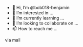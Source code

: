 - 👋 Hi, I’m @bob018-benjamin
- 👀 I’m interested in ...
- 🌱 I’m currently learning ...
- 💞️ I’m looking to collaborate on ...
- 📫 How to reach me ...

<!---
bob018-benjamin/bob018-benjamin is a ✨ special ✨ repository because its `README.md` (this file) appears on your GitHub profile.
You can click the Preview link to take a look at your changes.
--->
via mail
